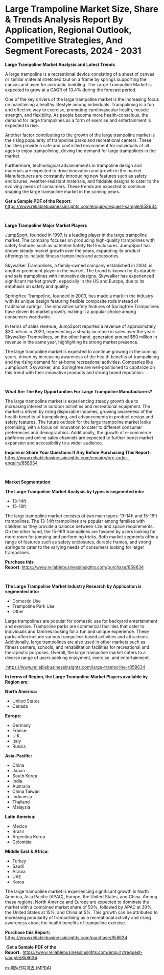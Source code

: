 <p><h1>Large Trampoline Market Size, Share & Trends Analysis Report By Application, Regional Outlook, Competitive Strategies, And Segment Forecasts, 2024 - 2031</h1></p><p><strong>Large Trampoline Market Analysis and Latest Trends</strong></p>
<p><p>A large trampoline is a recreational device consisting of a sheet of canvas or similar material stretched taut on a frame by springs supporting the canvas and used for acrobatic tumbling. The Large Trampoline Market is expected to grow at a CAGR of 10.4% during the forecast period. </p><p>One of the key drivers of the large trampoline market is the increasing focus on maintaining a healthy lifestyle among individuals. Trampolining is a fun and effective way to exercise, promoting cardiovascular health, muscle strength, and flexibility. As people become more health-conscious, the demand for large trampolines as a form of exercise and entertainment is expected to rise.</p><p>Another factor contributing to the growth of the large trampoline market is the rising popularity of trampoline parks and recreational centers. These facilities provide a safe and controlled environment for individuals of all ages to enjoy trampolining, driving the demand for large trampolines in the market.</p><p>Furthermore, technological advancements in trampoline design and materials are expected to drive innovation and growth in the market. Manufacturers are constantly introducing new features such as safety enclosures, weather-resistant materials, and foldable designs to cater to the evolving needs of consumers. These trends are expected to continue shaping the large trampoline market in the coming years.</p></p>
<p><strong>Get a Sample PDF of the Report:&nbsp;</strong> <a href="https://www.reliablebusinessinsights.com/enquiry/request-sample/858634">https://www.reliablebusinessinsights.com/enquiry/request-sample/858634</a></p>
<p>&nbsp;</p>
<p><strong>Large Trampoline Major Market Players</strong></p>
<p><p>JumpSport, founded in 1997, is a leading player in the large trampoline market. The company focuses on producing high-quality trampolines with safety features such as patented Safety Net Enclosures. JumpSport has shown steady market growth over the years, expanding its product offerings to include fitness trampolines and accessories. </p><p>Skywalker Trampolines, a family-owned company established in 2004, is another prominent player in the market. The brand is known for its durable and safe trampolines with innovative designs. Skywalker has experienced significant market growth, especially in the US and Europe, due to its emphasis on safety and quality.</p><p>Springfree Trampoline, founded in 2003, has made a mark in the industry with its unique design featuring flexible composite rods instead of traditional springs. The innovative safety features of Springfree Trampolines have driven its market growth, making it a popular choice among consumers worldwide.</p><p>In terms of sales revenue, JumpSport reported a revenue of approximately $30 million in 2020, representing a steady increase in sales over the years. Skywalker Trampolines, on the other hand, generated around $50 million in revenue in the same year, highlighting its strong market presence.</p><p>The large trampoline market is expected to continue growing in the coming years, driven by increasing awareness of the health benefits of trampolining and the rising demand for at-home recreational activities. Companies like JumpSport, Skywalker, and Springfree are well-positioned to capitalize on this trend with their innovative products and strong brand reputation.</p></p>
<p>&nbsp;</p>
<p><strong>What Are The Key Opportunities For Large Trampoline Manufacturers?</strong></p>
<p><p>The large trampoline market is experiencing steady growth due to increasing interest in outdoor activities and recreational equipment. The market is driven by rising disposable incomes, growing awareness of the health benefits of trampolining, and advancements in product design and safety features. The future outlook for the large trampoline market looks promising, with a focus on innovation to cater to different consumer preferences and demographics. Additionally, the growth of e-commerce platforms and online sales channels are expected to further boost market expansion and accessibility to a wider audience.</p></p>
<p><strong>Inquire or Share Your Questions If Any Before Purchasing This Report:</strong> <a href="https://www.reliablebusinessinsights.com/enquiry/pre-order-enquiry/858634">https://www.reliablebusinessinsights.com/enquiry/pre-order-enquiry/858634</a></p>
<p>&nbsp;</p>
<p><strong>Market Segmentation</strong></p>
<p><strong>The Large Trampoline Market Analysis by types is segmented into:</strong></p>
<p><ul><li>13-14ft</li><li>15-16ft</li></ul></p>
<p><p>The large trampoline market consists of two main types: 13-14ft and 15-16ft trampolines. The 13-14ft trampolines are popular among families with children as they provide a balance between size and space requirements. On the other hand, the 15-16ft trampolines are favored by users looking for more room for jumping and performing tricks. Both market segments offer a range of features such as safety enclosures, durable frames, and strong springs to cater to the varying needs of consumers looking for larger trampolines.</p></p>
<p><strong>Purchase this Report:&nbsp;</strong><a href="https://www.reliablebusinessinsights.com/purchase/858634">https://www.reliablebusinessinsights.com/purchase/858634</a></p>
<p>&nbsp;</p>
<p><strong>The Large Trampoline Market Industry Research by Application is segmented into:</strong></p>
<p><ul><li>Domestic Use</li><li>Trampoline Park Use</li><li>Other</li></ul></p>
<p><p>Large trampolines are popular for domestic use for backyard entertainment and exercise. Trampoline parks are commercial facilities that cater to individuals and families looking for a fun and unique experience. These parks often include various trampoline-based activities and attractions. Additionally, large trampolines are also used in other markets such as fitness centers, schools, and rehabilitation facilities for recreational and therapeutic purposes. Overall, the large trampoline market caters to a diverse range of users seeking enjoyment, exercise, and entertainment.</p></p>
<p><a href="https://www.reliablebusinessinsights.com/large-trampoline-r858634">&nbsp;https://www.reliablebusinessinsights.com/large-trampoline-r858634</a></p>
<p><strong>In terms of Region, the Large Trampoline Market Players available by Region are:</strong></p>
<p>
    <p> <strong> North America: </strong>
        <ul>
            <li>United States</li>
            <li>Canada</li>
        </ul>
        </p> 
    <p> <strong> Europe: </strong>
        <ul>
            <li>Germany</li>
            <li>France</li>
            <li>U.K.</li>
            <li>Italy</li>
            <li>Russia</li>
        </ul>
        </p> 
    <p> <strong> Asia-Pacific: </strong>
        <ul>
            <li>China</li>
            <li>Japan</li>
            <li>South Korea</li>
            <li>India</li>
            <li>Australia</li>
            <li>China Taiwan</li>
            <li>Indonesia</li>
            <li>Thailand</li>
            <li>Malaysia</li>
        </ul>
        </p> 
    <p> <strong> Latin America: </strong>
        <ul>
            <li>Mexico</li>
            <li>Brazil</li>
            <li>Argentina Korea</li>
            <li>Colombia</li>
        </ul>
        </p> 
    <p> <strong> Middle East & Africa: </strong>
        <ul>
            <li>Turkey</li>
            <li>Saudi</li>
            <li>Arabia</li>
            <li>UAE</li>
            <li>Korea</li>
        </ul>
    </p>
    </p>
<p><p>The large trampoline market is experiencing significant growth in North America, Asia Pacific (APAC), Europe, the United States, and China. Among these regions, North America and Europe are expected to dominate the market with a combined market share of 50%, followed by APAC at 30%, the United States at 15%, and China at 5%. This growth can be attributed to increasing popularity of trampolining as a recreational activity and rising awareness about the health benefits of trampoline exercise.</p></p>
<p><strong>Purchase this Report: </strong><a href="https://www.reliablebusinessinsights.com/purchase/858634">https://www.reliablebusinessinsights.com/purchase/858634</a></p>
<p>&nbsp;<strong>Get a Sample PDF of the Report:&nbsp;&nbsp;</strong><a href="https://www.reliablebusinessinsights.com/enquiry/request-sample/858634">https://www.reliablebusinessinsights.com/enquiry/request-sample/858634</a></p>
<p><strong></strong></p>
<p><p><a href="https://github.com/shade463/Market-Research-Report-List-1/blob/main/1137531163715.md">m-페닐렌디아민 (MPDA)</a></p></p>